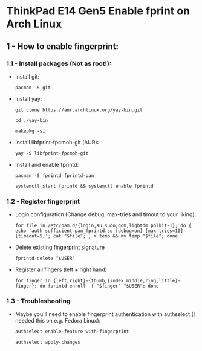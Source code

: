 # ThinkPad E14 Gen5 Enable fprint on Arch Linux
## 1 - How to enable fingerprint:
### 1.1 - Install packages (Not as root!):
* Install git:
    ```
    pacman -S git
    ```
* Install yay:
    ```
    git clone https://aur.archlinux.org/yay-bin.git
    ```
    ```
    cd ./yay-bin
    ```
    ```
    makepkg -si
    ```
* Install libfprint-fpcmoh-git (AUR):
    ```
    yay -S libfprint-fpcmoh-git
    ```
* Install and enable fprintd:
    ```
    pacman -S fprintd fprintd-pam
    ```
    ```
    systemctl start fprintd && systemctl enable fprintd
    ```
### 1.2 - Register fingerprint
* Login configuration (Change debug, max-tries and timout to your liking):
    ```
    for file in /etc/pam.d/{login,su,sudo,gdm,lightdm,polkit-1}; do { echo 'auth sufficient pam_fprintd.so [debug=on] [max-tries=10] [timeout=5]'; cat "$file"; } > temp && mv temp "$file"; done
    ```
* Delete existing fingerprint signature
    ```
    fprintd-delete "$USER"
    ```
* Register all fingers (left + right hand)
    ```
    for finger in {left,right}-{thumb,{index,middle,ring,little}-finger}; do fprintd-enroll -f "$finger" "$USER"; done
    ```
### 1.3 - Troubleshooting
* Maybe you'll need to enable fingerprint authentication with authselect (I needed this on e.g. Fedora Linux):
  ```
  authselect enable-feature with-fingerprint
  ```
  ```
  authselect apply-changes
  ```
